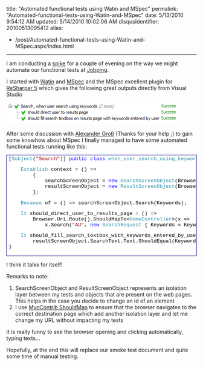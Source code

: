 title: "Automated functional tests using Watin and MSpec"
permalink: "Automated-functional-tests-using-Watin-and-MSpec"
date: 5/13/2010 9:54:12 AM
updated: 5/14/2010 10:02:06 AM
disqusIdentifier: 20100513095412
alias:
 - /post/Automated-functional-tests-using-Watin-and-MSpec.aspx/index.html
---
I am conducting a [spike](http://searchsoftwarequality.techtarget.com/sDefinition/0,,sid92_gci1306773,00.html) for a couple of evening on the way we might automate our functional tests at [Jobping](http://www.jobping.com).  

I started with [Watin](http://watin.sourceforge.net/) and [MSpec](http://github.com/machine/machine.specifications) and the MSpec excellent plugin for [ReSharper 5](http://www.jetbrains.com/resharper/index.html) which gives the following great outputs directly from Visual Studio
<!-- more -->

 ![4602612162_a3a0e50945_o[1]](/images/4602612162_a3a0e50945_o%5B1%5D.png "4602612162_a3a0e50945_o[1]") 

After some discussion with [Alexander Groß](http://therightstuff.de/) (Thanks for your help ;) to gain some knowhow about MSpec I finally managed to have some automated functional tests running like this:
  <div style="padding-bottom: 0px; margin: 0px; padding-left: 0px; padding-right: 0px; display: inline; float: none; padding-top: 0px" id="scid:9ce6104f-a9aa-4a17-a79f-3a39532ebf7c:f10ae5ad-86e6-4131-91ed-763bab0f53d4" class="wlWriterEditableSmartContent"> <div style="border: #000080 1px solid; color: #000; font-family: 'Courier New', Courier, Monospace; font-size: 10pt"> <div style="background-color: #ffffff; overflow: auto; padding: 2px 5px; white-space: nowrap">[<span style="color:#2b91af">Subject</span>(<span style="color:#a31515">"Search"</span>)]  
 <span style="color:#0000ff">public</span> <span style="color:#0000ff">class</span> <span style="color:#2b91af">when_user_search_using_keywords</span> : <span style="color:#2b91af">WebBaseSpec</span>  
 {  
     <span style="color:#0000ff">const</span> <span style="color:#0000ff">string</span> Keywords = <span style="color:#a31515">"C#"</span>;  
     <span style="color:#0000ff">static</span> <span style="color:#2b91af">SearchScreenObject</span> searchScreenObject;  
     <span style="color:#0000ff">static</span> <span style="color:#2b91af">ResultScreenObject</span> resultScreenObject;  

     <span style="color:#2b91af">Establish</span> context = () =>  
         {  
             searchScreenObject = <span style="color:#0000ff">new</span> <span style="color:#2b91af">SearchScreenObject</span>(Browser);  
             resultScreenObject = <span style="color:#0000ff">new</span> <span style="color:#2b91af">ResultScreenObject</span>(Browser);  
         };  

     <span style="color:#2b91af">Because</span> of = () => searchScreenObject.Search(Keywords);  

     <span style="color:#2b91af">It</span> should_direct_user_to_results_page = () =>   
         Browser.Uri.Route().ShouldMapTo<<span style="color:#2b91af">HomeController</span>>(x =>   
             x.Search(<span style="color:#a31515">"AU"</span>, <span style="color:#0000ff">new</span> <span style="color:#2b91af">SearchRequest</span> { Keywords = Keywords}));  

     <span style="color:#2b91af">It</span> should_fill_search_textbox_with_keywords_entered_by_user = () =>   
         resultScreenObject.SearchText.Text.ShouldEqual(Keywords);  
 }</div> </div> </div>  

I think it talks for itself!

Remarks to note:

1.  SearchScreenObject and ResultScreenObject represents an isolation layer between my tests and objects that are present on the web pages. This helps in the case you decide to change an id of an element
2.  I use [MvcContrib ShouldMap](http://mvccontrib.codeplex.com/wikipage?title=TestHelper) to ensure that the browser navigates to the correct destination page which add another isolation layer and let me change my URL without impacting my tests  

It is really funny to see the browser opening and clicking automatically, typing texts… 

Hopefully, at the end this will replace our smoke test document and quite some time of manual testing.
